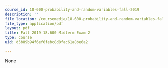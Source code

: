 ```yaml
---
course_id: 18-600-probability-and-random-variables-fall-2019
description: ''
file_location: /coursemedia/18-600-probability-and-random-variables-fall-2019/d5b89b94f6ef6febc8d8fac61a8be6a2_MIT18_600F19_midterm2.pdf
file_type: application/pdf
layout: pdf
title: Fall 2019 18.600 Midterm Exam 2
type: course
uid: d5b89b94f6ef6febc8d8fac61a8be6a2

---
```

None